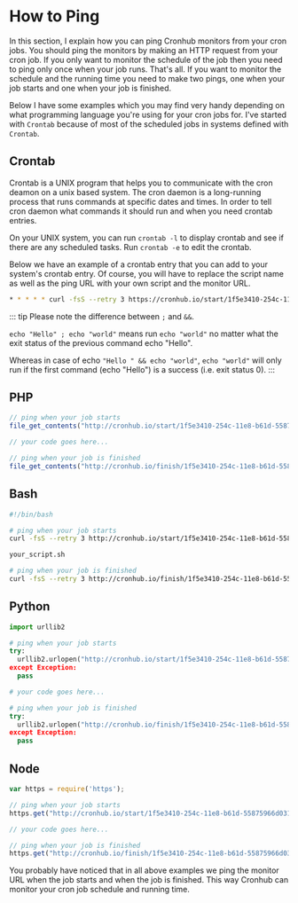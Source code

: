 # How to Ping
In this section, I explain how you can ping Cronhub monitors from your cron jobs. You should ping the monitors by making an HTTP request from your cron job.
If you only want to monitor the schedule of the job then you need to ping only once when your job runs. That's all. If you want to monitor the schedule and the running time you need to make two pings, one when your job starts and one when your job is finished.

Below I have some examples which you may find very handy depending on what programming language you're using for your cron jobs for. I've started with `Crontab` because of most of the scheduled jobs in systems defined with `Crontab`.

## Crontab

Crontab is a UNIX program that helps you to communicate with the cron deamon on a unix based system. The cron daemon is a long-running process that runs commands at specific dates and times. In order to tell cron daemon what commands it should run and when you need crontab entries. 

On your UNIX system, you can run `crontab -l` to display crontab and see if there are any scheduled tasks. Run `crontab -e` to edit the crontab. 

Below we have an example of a crontab entry that you can add to your system's crontab entry. Of course, you will have to replace the script name as well as the ping URL with your own script and the monitor URL.

```bash
* * * * * curl -fsS --retry 3 https://cronhub.io/start/1f5e3410-254c-11e8-b61d-55875966d031; your_script.sh && curl -fsS --retry 3 https://cronhub.io/start/1f5e3410-254c-11e8-b61d-55875966d031
```
::: tip
Please note the difference between `;` and `&&`.

`echo "Hello" ; echo "world"` means run `echo "world"` no matter what the exit status of the previous command echo "Hello".

Whereas in case of echo `"Hello " && echo "world"`, `echo "world"` will only run if the first command (echo "Hello") is a success (i.e. exit status 0).
:::

## PHP

```php
// ping when your job starts
file_get_contents("http://cronhub.io/start/1f5e3410-254c-11e8-b61d-55875966d031");

// your code goes here...

// ping when your job is finished
file_get_contents("http://cronhub.io/finish/1f5e3410-254c-11e8-b61d-55875966d031");
```

## Bash

```bash
#!/bin/bash

# ping when your job starts
curl -fsS --retry 3 http://cronhub.io/start/1f5e3410-254c-11e8-b61d-55875966d031

your_script.sh

# ping when your job is finished
curl -fsS --retry 3 http://cronhub.io/finish/1f5e3410-254c-11e8-b61d-55875966d031
```

## Python

```python
import urllib2

# ping when your job starts
try:
  urllib2.urlopen("http://cronhub.io/start/1f5e3410-254c-11e8-b61d-55875966d031"")
except Exception:
  pass

# your code goes here...

# ping when your job is finished
try:
  urllib2.urlopen("http://cronhub.io/finish/1f5e3410-254c-11e8-b61d-55875966d031"")
except Exception:
  pass
```

## Node

```js
var https = require('https');

// ping when your job starts
https.get("http://cronhub.io/start/1f5e3410-254c-11e8-b61d-55875966d031");

// your code goes here...

// ping when your job is finished
https.get("http://cronhub.io/finish/1f5e3410-254c-11e8-b61d-55875966d031");
```


You probably have noticed that in all above examples we ping the monitor URL when the job starts and when the job is finished. This way Cronhub can monitor your cron job schedule and running time.
